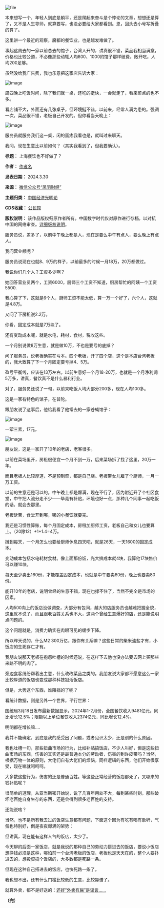 ![file](https://chinadigitaltimes.net/chinese/files/2024/03/image-1711799782818.png)


本来想写一个，年轻人到底是躺平，还是爬起来奋斗是个悖论的文章，想想还是算了，又不是人生导师，就算要写，也没必要给大家都看到。恩，回头去小号写折叠的算了。


这里讲一个最近的观察，魔都的餐饮业，也是越发难做了。


事起这周去的一家以前总去的馆子，台湾人开的，讲真很不错，菜品我相当满意，价格也比较公道，不必像那些动辄人均800、1000的馆子那样破费，敞开吃，人均200足够。


虽然没给我广告费，我也乐意把这家店告诉大家：


![image](https://chinadigitaltimes.net/chinese/files/2024/03/post-706347-6607fe73f0dc2.)


周四晚上吃饭时间，除了我们就一桌，还吃的挺快，一会就走了，看来菜点的也不多。


看店铺不大，外面还有几张桌子，但环境挺不错，以前来，经常人满为患的。强调一次，菜品很不错，老板自己开发的。但你看当天晚上：


![image](https://chinadigitaltimes.net/chinese/files/2024/03/post-706347-6607fe7406ed3.)


服务员就服务我们这一桌，闲的蛋疼我看也是，就叫过来聊天。


我问，现在生意比以前如何？（其实我看到了，但我要确认）。




**标题：** 上海餐饮也不好做了？  

**作者：** [作者名](https://chinadigitaltimes.net/space/凤羽财经)  

**发表日期：** 2024.3.30  

**来源：** [微信公众号“凤羽财经”](https://web.archive.org/web/https://mp.weixin.qq.com/s/gzfpp0eaTGfEvfMsNU8Rkg)  

**主题归类：** [中国经济光明论](https://chinadigitaltimes.net/space/中国经济光明论)  

**CDS收藏：** [公民馆](https://chinadigitaltimes.net/space/%E5%85%AC%E6%B0%91%E9%A6%86)  

**版权说明：** 该作品版权归原作者所有。中国数字时代仅对原作进行存档，以对抗中国的网络审查。[详细版权说明](https://chinadigitaltimes.net/chinese/copyright)。


服务员说，差多了，以前中午晚上都是人，现在是要么中午有点人，要么晚上有点人。


我问营业额呢？


服务员说现在也就8、9万的样子，以前最多的时候一月18万，20万都做过。


我说你们几个人？工资多少啊？


她回答营业员两个，工资6000，厨师三个工资不知道，厨房帮忙的阿姨一个工资5500.


我心算了下，这就是6个人，厨师工资不能太低，算一万一个好了，六个人，这就是4.8万。


又问了下房租说2.2万。


你看，固定成本就是7万块了。


还有变动成本呢，就是水电，耗材，食材，税收这些。


一个月别说做8万生意，就是做10万，不也是要亏的底掉？


问了服务员，说老板确实在亏本。四个老板，开了四个店，这个是本店台湾老板的，我大致算了下一个月固定要亏掉4、5万。


盈亏平衡线，应该在13万左右。以前生意好一个月18-20万，也就是一个月净利润5万多，讲真，餐饮真不是什么暴利行业。


对了，服务员还说了一句，以前来吃饭人均大部分200多，现在人均100多。


这是一家有特色的馆子，在普陀。


跟朋友说了这事后，他给我看了他常去的一家苍蝇馆子：


![image](https://chinadigitaltimes.net/chinese/files/2024/03/post-706347-6607fe7410a10.)


一荤三素，17元。


![image](https://chinadigitaltimes.net/chinese/files/2024/03/post-706347-6607fe741bbe9.)


朋友说，这是一家开了10年的老店，老客很多。


以前在菜场里开，房租很便宜一个月不到一万，后来菜场拆了找了这里，20万一年。


而且老板人比较厚道，不是预制菜，都是自己烧。老板带女儿雇了个厨师，一月一万工资。


以前的生意还是可以的，中午晚上都是爆满，现在不行了，因为附近开了个社区食堂，中午把人流分走不少——毕竟有补贴，环境也好一点，那种几个同事一起吃饭的话，就会去那里。


老板诉苦，食堂开到哪，哪的小餐饮就要完。


我还是习惯性算账，每个月固定成本，房租加厨师工资，老板自己和女儿也要算上。（20除12）+1+1.4=4万。


摊到每天，一个月怎么也要给厨师休息四天吧，就是26天，一天1600的固定成本。


变动成本包括水电耗材食材。像上面那份饭，光大排成本就4块，我算他17块售价可以赚10块。


每天至少卖出160份，才能覆盖固定成本，也就是中午要卖80份，晚上也要卖80份。


能开10年的老店，说明曾经的生意不错，现在也撑不住了，当然不完全是市场的因素。


人均500向上的饭店没做调查，大部分有包间，越大的店服务员也越难把握全貌，这里就不说了，而且跟老百姓关系也不大，这两个曾经生意爆好的店，还是能说明点问题的。


这个问题就是，消费力确实在肉眼可见的缓步下降。


所以昨天说的，什么M2 300万亿，跟你有关系嘛？这些日常的柴米油盐才有，小饭店的生死存亡才有。


我朋友说那天老板在抱怨吐槽的时候还说，在这样下去他也没办法要去网上买那些来路不明的肉了。


旁边食客纷纷帮着出主意，什么改改菜品之类的。我朋友说大家都不愿意这么一家比较厚道的饭店也变成那种科技狠活饭店。


但是，大势这个东西，谁阻挡的了呢？


看统计数据，则是另外一个世界，平行世界：


国统局3月18日发布最新数据显示，2024年1-2月份，全国餐饮收入9481亿元，同比增长12.5%；限额以上单位餐饮收入2374亿元，同比增长12.4%。


明明都在增长嘛….


我并不能确定，到底是我的感受出了问题，或者见识太少，还是别的什么原因。


我也吐槽一句，那些扭曲市场的行为，比如补贴搞饭店，不少人叫好，但是这些扭曲市场的东西，伤害的其实还是最普通本分的劳动者，伤害的到许皮带吗？当然，根据万物一体的原则，大佬们自有大佬们的烦恼，同样逻辑的东西，他们开始很享受，现在嘛就呵呵呵。


大多数这些行为，伤害的还是普通百姓。等这些正常经营的饭店都死了，又哪来的钱补贴呢？


很简单的道理，从亚当斯密开始说，说了几百年用处不大，每到某些时刻，那些破坏老百姓自身生存的东西，还是会得到很多老百姓的支持。


还能说啥？


当然，也不是所有我去过的饭店生意都有问题，下面这个因为有吃有喝有歌听，气氛也特别好，倒是夜夜爆满的架势：


但讲真，现在能有这样人气的饭店，太少了。


今天聊的后面一家饭店，就是我说的那种自己的劳动力搭进去的饭店，要说小饭店想挣钱必须是这种，哪怕前一个台湾老板的饭店，老板也是天天在的，整个人要扑进去的，想投资搞个饭店的，大多数都是死路一条。


但现在这种自己搭进去的饭店，也快死路一条了。


我也想不出，还有什么门槛比较低的生意，比较靠谱了。


就算外卖，都不是好送的：[还好“外卖有屎”是谣言……](http://mp.weixin.qq.com/s?__biz=MzA4NDI2MTkxMQ==&mid=2649643665&idx=1&sn=fd2ad8dc7b395f4b32b12e6fab2075aa&chksm=87f317e9b0849eff9a6bd92d3b04593cfd13ffb9f2bb513531fd7ba869cea7aca76daa60a6a2&scene=21#wechat_redirect)


**（完）** 

